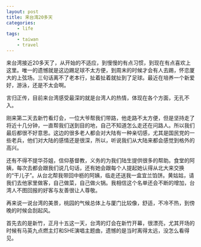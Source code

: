 ```yaml
--- 
layout: post
title: 来台湾20多天
categories:
    - life
tags:
    - taiwan
    - travel
---
```



 
来台湾接近20多天了，从开始的不适应，到慢慢的有点习惯，到现在有点喜欢上这里。唯一的遗憾就是这边踢足球不太方便，到周末的时候才会有人去踢，怀恋厦大的上弦场。三句话离不了老本行，扯着扯着就扯到了足球。最近在培养一个新爱好，游泳，还是不太会啊。

言归正传，目前来台湾感受最深的就是台湾人的热情，体现在各个方面，无孔不入。

刚来第二天去新竹看灯会，一位大爷帮我们带路，他走路不太方便，但是坚持走了将近十几分钟，一直帮我们送到目的地，自己不知道怎么走还在问路人。所以我们最后都很不好意思。这边的很多老人都会对大陆有一种亲切感，尤其是国民党的一些老兵，他们对大陆的感情还是很深，所以，听说我们从大陆来都会感觉到格外的高兴。

还有不得不提华芬姐，信仰基督教，义务的为我们陆生提供很多的帮助。食堂的阿姨，每次去都会跟我们说几句话，还有她会跟每个人提起她认得从北大来交换的“干儿子”。从台北帮我带回中枥的阿姨，临走还送我一盒宜兰馅饼。黄姑姑，请我们去他家里做客，自己做菜，自己做火锅。我相信这个名单还会不断的增加，台湾人不图回报的好客与友善很让人尊敬。

再来说一说台湾的美景，桃园的气候总体上与厦门比较像，舒适，不冷不热，到傍晚的时候会刮起风。

首先去的是新竹，正月十五这一天，台湾的灯会在新竹开幕，很漂亮，尤其开场的时候有马英九点燃主灯和SHE演唱主题曲，遗憾的是当时离得太远，没怎么看得见。

<a href="http://www.flickr.com/photos/94005276@N05/8555243472/" title="IMG_4558 by liang, on Flickr">





















































